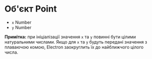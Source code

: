 # Об'єкт Point

* `x` Number
* `y` Number

**Примітка:** при ініціалізації значення `x` та `y` повинні бути цілими натуральними числами. Якщо для `x` та `y` будуть передані значення з плаваючою комою, Electron заокруглить їх до найближчого цілого числа.